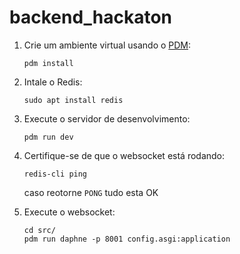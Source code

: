 # backend_hackaton
1. Crie um ambiente virtual usando o [PDM](https://pdm.fming.dev/):

   ```
   pdm install
   ```

2. Intale o Redis:

   ```
   sudo apt install redis
   ```

3. Execute o servidor de desenvolvimento:

   ```
   pdm run dev
   ```


4. Certifique-se de que o websocket está rodando:

    ```
    redis-cli ping
    ```
    caso reotorne `PONG` tudo esta OK


5. Execute o websocket:

    ```
    cd src/
    pdm run daphne -p 8001 config.asgi:application
    ```